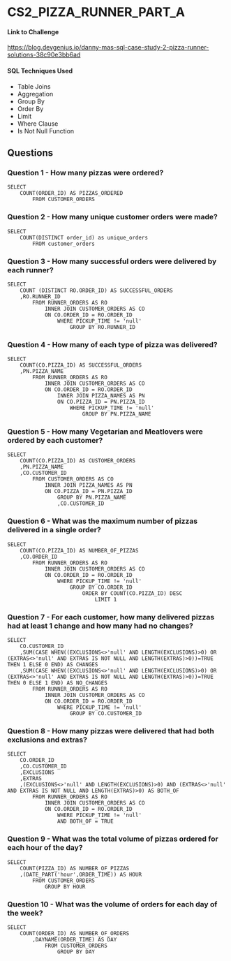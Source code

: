 # CS2_PIZZA_RUNNER_PART_A

#### Link to Challenge

https://blog.devgenius.io/danny-mas-sql-case-study-2-pizza-runner-solutions-38c90e3bb6ad

#### SQL Techniques Used

- Table Joins
- Aggregation
- Group By
- Order By
- Limit
- Where Clause
- Is Not Null Function

## Questions

### Question 1 - How many pizzas were ordered?

```
SELECT 
    COUNT(ORDER_ID) AS PIZZAS_ORDERED
        FROM CUSTOMER_ORDERS

```

### Question 2 - How many unique customer orders were made?

```
SELECT 
    COUNT(DISTINCT order_id) as unique_orders 
        FROM customer_orders

```

### Question 3 - How many successful orders were delivered by each runner?

```
SELECT 
    COUNT (DISTINCT RO.ORDER_ID) AS SUCCESSFUL_ORDERS
    ,RO.RUNNER_ID
        FROM RUNNER_ORDERS AS RO
            INNER JOIN CUSTOMER_ORDERS AS CO
            ON CO.ORDER_ID = RO.ORDER_ID
                WHERE PICKUP_TIME != 'null'
                    GROUP BY RO.RUNNER_ID

```

### Question 4 - How many of each type of pizza was delivered?

```
SELECT 
    COUNT(CO.PIZZA_ID) AS SUCCESSFUL_ORDERS
    ,PN.PIZZA_NAME
        FROM RUNNER_ORDERS AS RO
            INNER JOIN CUSTOMER_ORDERS AS CO
            ON CO.ORDER_ID = RO.ORDER_ID
                INNER JOIN PIZZA_NAMES AS PN
                ON CO.PIZZA_ID = PN.PIZZA_ID
                    WHERE PICKUP_TIME != 'null'
                        GROUP BY PN.PIZZA_NAME

```

### Question 5 - How many Vegetarian and Meatlovers were ordered by each customer?

```
SELECT 
    COUNT(CO.PIZZA_ID) AS CUSTOMER_ORDERS
    ,PN.PIZZA_NAME
    ,CO.CUSTOMER_ID
        FROM CUSTOMER_ORDERS AS CO
            INNER JOIN PIZZA_NAMES AS PN
            ON CO.PIZZA_ID = PN.PIZZA_ID
                GROUP BY PN.PIZZA_NAME
                ,CO.CUSTOMER_ID

```

### Question 6 - What was the maximum number of pizzas delivered in a single order?

```
SELECT 
    COUNT(CO.PIZZA_ID) AS NUMBER_OF_PIZZAS
    ,CO.ORDER_ID
        FROM RUNNER_ORDERS AS RO
            INNER JOIN CUSTOMER_ORDERS AS CO
            ON CO.ORDER_ID = RO.ORDER_ID
                WHERE PICKUP_TIME != 'null'
                    GROUP BY CO.ORDER_ID
                        ORDER BY COUNT(CO.PIZZA_ID) DESC
                            LIMIT 1

```

### Question 7 - For each customer, how many delivered pizzas had at least 1 change and how many had no changes?

```
SELECT
    CO.CUSTOMER_ID
    ,SUM(CASE WHEN((EXCLUSIONS<>'null' AND LENGTH(EXCLUSIONS)>0) OR (EXTRAS<>'null' AND EXTRAS IS NOT NULL AND LENGTH(EXTRAS)>0))=TRUE THEN 1 ELSE 0 END) AS CHANGES
    ,SUM(CASE WHEN((EXCLUSIONS<>'null' AND LENGTH(EXCLUSIONS)>0) OR (EXTRAS<>'null' AND EXTRAS IS NOT NULL AND LENGTH(EXTRAS)>0))=TRUE THEN 0 ELSE 1 END) AS NO_CHANGES
        FROM RUNNER_ORDERS AS RO
            INNER JOIN CUSTOMER_ORDERS AS CO
            ON CO.ORDER_ID = RO.ORDER_ID
                WHERE PICKUP_TIME != 'null'
                    GROUP BY CO.CUSTOMER_ID

```

### Question 8 - How many pizzas were delivered that had both exclusions and extras?

```
SELECT 
    CO.ORDER_ID
    ,CO.CUSTOMER_ID
    ,EXCLUSIONS
    ,EXTRAS
    ,(EXCLUSIONS<>'null' AND LENGTH(EXCLUSIONS)>0) AND (EXTRAS<>'null' AND EXTRAS IS NOT NULL AND LENGTH(EXTRAS)>0) AS BOTH_OF
        FROM RUNNER_ORDERS AS RO
            INNER JOIN CUSTOMER_ORDERS AS CO
            ON CO.ORDER_ID = RO.ORDER_ID
                WHERE PICKUP_TIME != 'null'
                AND BOTH_OF = TRUE

```

### Question 9 - What was the total volume of pizzas ordered for each hour of the day?

```
SELECT 
    COUNT(PIZZA_ID) AS NUMBER_OF_PIZZAS
    ,(DATE_PART('hour',ORDER_TIME)) AS HOUR
        FROM CUSTOMER_ORDERS
            GROUP BY HOUR

```

### Question 10 - What was the volume of orders for each day of the week?

```
SELECT 
    COUNT(ORDER_ID) AS NUMBER_OF_ORDERS
        ,DAYNAME(ORDER_TIME) AS DAY
            FROM CUSTOMER_ORDERS
                GROUP BY DAY

```

